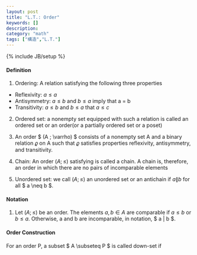 ```yaml
---
layout: post
title: "L.T.: Order"
keywords: []
description: 
category: "math"
tags: ["構造","L.T."]
---
```

{% include JB/setup %}

#### Definition
1. Ordering: A relation satisfying the following three properties
- Reflexivity: $a \leq a$
- Antisymmetry: $a \leq b$ and $b \leq a$ imply that a = b
- Transitivity: $a \leq b$ and $b \leq a$ that $a \leq c$

2. Ordered set: a nonempty set equipped with such a relation is called an
   ordered set or an order(or a partially ordered set or a poset)


3. An order $ (A ; \varrho) $ consists of a nonempty set A and a binary relation
   $\varrho$ on A such that $\varrho$ satisfies properties reflexivity,
   antisymmetry, and transitivity.

4. Chain: An order $(A; \leq)$ satisfying is called a chain. A chain is,
   therefore, an order in which there are no pairs of incomparable elements

5. Unordered set: we call $(A; \leq)$ an unordered set or an antichain if $a \|
   b$ for all $ a \neq b $.


#### Notation
1. Let $(A;\leq)$ be an order. The elements $a,b \in A$ are comparable if
   $a \leq b$ or $b \leq a$. Otherwise, a and b are incomparable, in notation, 
   $ a \| b $.


#### Order Construction
For an order P, a subset $ A \subseteq P $ is called down-set if 
